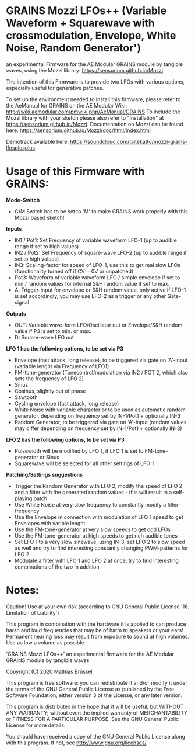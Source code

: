 # GRAINS Mozzi LFOs++ (Variable Waveform + Squarewave with crossmodulation, Envelope, White Noise, Random Generator') 
  
an experimental Firmware for the AE Modular GRAINS module by tangible waves, using the Mozzi library: https://sensorium.github.io/Mozzi

The intention of this Firmware is to provide two LFOs with various options, especially useful for generative patches.
    
To set up the environment needed to install this firmware, please refer to the AeManual for GRAINS on the AE Modular Wiki: http://wiki.aemodular.com/pmwiki.php/AeManual/GRAINS
To include the Mozzi library with your sketch please also refer to "Installation" at https://sensorium.github.io/Mozzi.
Documentation on Mozzi can be found here: https://sensorium.github.io/Mozzi/doc/html/index.html

Demotrack available here: https://soundcloud.com/taitekatto/mozzi-grains-lfosplusplus
  
# Usage of this Firmware with GRAINS:

__Mode-Switch__ 

 * G/M Switch has to be set to 'M' to make GRAINS work properly with this Mozzi based sketch!
  
__Inputs__ 
  
* IN1 / Pot1: Set Frequency of variable waveform LFO-1 (up to audible range if set to high values)
* IN2 / Pot2: Set Frequency of square-wave LFO-2 (up to audible range if set to high values)
* IN3:        Scaling-factor for speed of LFO-1, use this to get real slow LFOs (functionality turned off if CV==0V or unpatched)
* Pot3:       Waveform of variable waveform LFO / simple envelope if set to min / random values for internal S&H random value if set to max.
* A:          Trigger-input for envelope or S&H random value, only active if LFO-1 is set accordingly, you may use LFO-2 as a trigger or any other Gate-signal

__Outputs__

* OUT:        Variable wave-form LFO/Oscillator out or Envelope/S&H random value if P3 is set to min. or max.
* D:          Square-wave LFO out

__LFO 1 has the following options, to be set via P3__

* Envelope (fast attack, long release), to be triggered via gate on 'A'-input (variable lenght via Frequency of LFO1) 
* FM-tone-generator (Tonecontrol/modulation via IN2 / POT 2, which also sets the frequency of LFO 2)
* Sinus    
* Cosinus, slightly out of phase
* Sawtooth
* Cycling envelope (fast attack, long release)
* White Noise with variable character or to be used as automatic random generator, depending on frequency set by IN-1/Pot1 + optionally IN-3
* Random Generator, to be triggered via gate on 'A'-input (random values may differ depending on frequency set by IN-1/Pot1 + optionally IN-3)

__LFO 2 has the following options, to be set via P3__

* Pulsewidth will be modified by LFO 1, if LFO 1 is set to FM-tone-generator or Sinus
* Squarewave will be selected for all other settings of LFO 1

__Patching/Settings suggestions__

* Trigger the Random Generator with LFO 2, modify the speed of LFO 2 and a filter with the generated random values - this will result in a self-playing patch
* Use White Noise at very slow frequency to constantly modify a filter-frequency
* Use the Envelope in connection with modulation of LFO 1 speed to get Envelopes with varible lenght
* Use the FM-tone-generator at very slow speeds to get odd LFOs
* Use the FM-tone-generator at high speeds to get rich audible tones
* Set LFO 1 to a very slow sinewave, using IN-3, set LFO 2 to slow speed as well and try to find interesting constantly changing PWM-patterns for LFO 2
* Modulate a filter with LFO 1 and LFO 2 at once, try to find interesting combinations of the two in addition

# Notes:
  
Caution! Use at your own risk (according to GNU General Public License '16. Limitation of Liability')

This program in combination with the hardware it is applied to can produce harsh and loud frequencies that may be of harm to speakers or your ears!
Permanent hearing loss may result from exposure to sound at high volumes. Use as low a volume as possible.

'GRAINS Mozzi LFOs++' an experimental firmware for the AE Modular GRAINS module by tangible waves
    
Copyright (C) 2020  Mathias Brüssel

This program is free software: you can redistribute it and/or modify
it under the terms of the GNU General Public License as published by
the Free Software Foundation, either version 3 of the License, or
any later version.
  
This program is distributed in the hope that it will be useful,
but WITHOUT ANY WARRANTY; without even the implied warranty of
MERCHANTABILITY or FITNESS FOR A PARTICULAR PURPOSE.  See the
GNU General Public License for more details.
  
You should have received a copy of the GNU General Public License
along with this program.  If not, see <http://www.gnu.org/licenses/>.
